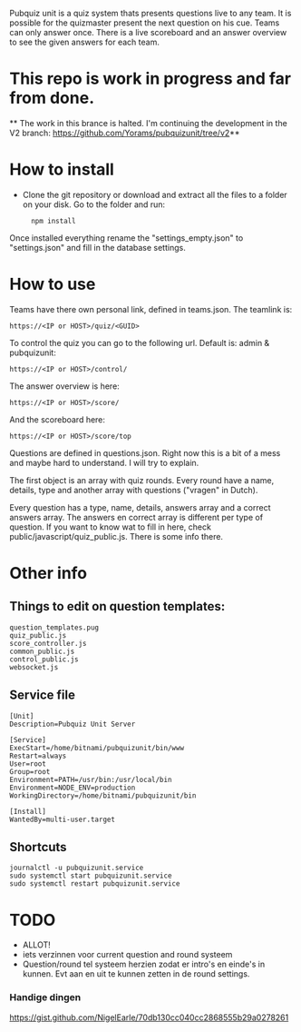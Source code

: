 
Pubquiz unit is a quiz system thats presents questions live to any team. It is possible for the quizmaster present the next question on his cue. Teams can only answer once. There is a live scoreboard and an answer overview to see the given answers for each team.

# This repo is work in progress and far from done.
** The work in this brance is halted. I'm continuing the development in the V2 branch: https://github.com/Yorams/pubquizunit/tree/v2**

# How to install
- Clone the git repository or download and extract all the files to a folder on your disk. Go to the folder and run:	

	    npm install

Once installed everything rename the "settings_empty.json" to "settings.json" and fill in the database settings.

# How to use

Teams have there own personal link, defined in teams.json. The teamlink is:
	
	https://<IP or HOST>/quiz/<GUID>

To control the quiz you can go to the following url. Default is: admin & pubquizunit:

	https://<IP or HOST>/control/

The answer overview is here:
	
	https://<IP or HOST>/score/

And the scoreboard here:
	
	https://<IP or HOST>/score/top
	

Questions are defined in questions.json. Right now this is a bit of a mess and maybe hard to understand. I will try to explain.

The first object is an array with quiz rounds. Every round have a name, details, type and another array with questions ("vragen" in Dutch).

Every question has a type, name, details, answers array and a correct answers array. The answers en correct array is different per type of question. If you want to know wat to fill in here, check public/javascript/quiz_public.js. There is some info there.

# Other info
## Things to edit on question templates:
	question_templates.pug
	quiz_public.js
	score_controller.js
	common_public.js
	control_public.js
	websocket.js

## Service file
	[Unit]
	Description=Pubquiz Unit Server

	[Service]
	ExecStart=/home/bitnami/pubquizunit/bin/www
	Restart=always
	User=root
	Group=root
	Environment=PATH=/usr/bin:/usr/local/bin
	Environment=NODE_ENV=production
	WorkingDirectory=/home/bitnami/pubquizunit/bin

	[Install]
	WantedBy=multi-user.target


## Shortcuts
	journalctl -u pubquizunit.service
	sudo systemctl start pubquizunit.service
	sudo systemctl restart pubquizunit.service

# TODO
- ALLOT!
- iets verzinnen voor current question and round systeem
- Question/round tel systeem herzien zodat er intro's en einde's in kunnen.
    Evt aan en uit te kunnen zetten in de round settings.


### Handige dingen
https://gist.github.com/NigelEarle/70db130cc040cc2868555b29a0278261
